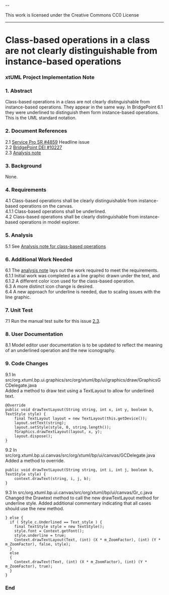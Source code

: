 --

This work is licensed under the Creative Commons CC0 License

---

# Class-based operations in a class are not clearly distinguishable from instance-based operations
### xtUML Project Implementation Note

### 1. Abstract

Class-based operations in a class are not clearly distinguishable from
instance-based operations. They appear in the same way. In BridgePoint 6.1 they
were underlined to distinguish them form instance-based operations. This is the
UML standard notation.

### 2. Document References

<a id="2.1"></a>2.1 [Service Pro SR #4859](https://support.onefact.net/issues/4859) Headline issue  
<a id="2.2"></a>2.2 [BridgePoint DEI #10227](https://support.onefact.net/issues/10227)  
<a id="2.3"></a>2.3 [Analysis note](../4859_class_ops/4859_class_ops_ant.md)  

### 3. Background

None.

### 4. Requirements

4.1 Class-based operations shall be clearly distinguishable from instance-based
operations on the canvas.  
4.1.1 Class-based operations shall be underlined.  
4.2 Class-based operations shall be clearly distinguishable from instance-based
operations in model explorer.  

### 5. Analysis

5.1 See [Analysis note for class-based operations](#2.3)  

### 6. Additional Work Needed  
6.1 The [analysis note](2.3) lays out the work required to meet the requirements.  
6.1.1 Initial work was completed as a line graphic drawn under the text, and  
6.1.2 A different color icon used for the class-based operation.  
6.3 A more distinct icon change is desired.  
6.4 A new approach for underline is needed, due to scaling issues with the line graphic.  

### 7. Unit Test  
7.1 Run the manual test suite for this issue [2.3](#2.3).  

### 8. User Documentation  
8.1 Model editor user documentation is to be updated to reflect the meaning of an underlined operation and the new iconography.  

### 9. Code Changes  
9.1  In src/org.xtuml.bp.ui.graphics/src/org/xtuml/bp/ui/graphics/draw/GraphicsGCDelegate.java  
Added a method to draw text using a TextLayout to allow for underlined text.

    @Override
    public void drawTextLayout(String string, int x, int y, boolean b, TextStyle style) {
		final TextLayout layout = new TextLayout(this.getDevice());
        layout.setText(string);
        layout.setStyle(style, 0, string.length());
        fGraphics.drawTextLayout(layout, x, y);
        layout.dispose();
    }  

9.2 In src/org.xtuml.bp.ui.canvas/src/org/xtuml/bp/ui/canvas/GCDelegate.java  
Added a method to override.

	public void drawTextLayout(String string, int i, int j, boolean b, TextStyle style) {
		context.drawText(string, i, j, b);
	}

9.3 In src/org.xtuml.bp.ui.canvas/src/org/xtuml/bp/ui/canvas/Gr_c.java  
Changed the Drawtext method to call the new drawTextLayout method for underline style. Added additional commentary indicating that all cases should use the new method.  

    } else {
      if ( Style_c.Underlined == Text_style ) {
        final TextStyle style = new TextStyle();
        style.font = Context.getFont();
        style.underline = true;
        Context.drawTextLayout(Text, (int) (X * m_ZoomFactor), (int) (Y * m_ZoomFactor), false, style);
      }
      else
      {
        Context.drawText(Text, (int) (X * m_ZoomFactor), (int) (Y * m_ZoomFactor), true);
      }
    }


### End
